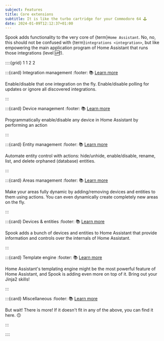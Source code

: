 ```yaml
---
subject: Features
title: Core extensions
subtitle: It is like the turbo cartridge for your Commodore 64 🕹️
date: 2024-01-09T12:12:37+01:00
---
```


Spook adds functionality to the very core of {term}`Home Assistant`. No, no, this should not be confused with {term}`integrations <integration>`, but like empowering the main application program of Home Assistant that runs those integrations (level 🆙!).

::::{grid} 1 1 2 2

:::{card} Integration management
:footer: 📚 [Learn more](integrations.md)

Enable/disable that one integration on the fly. Enable/disable polling for updates or ignore all discovered integrations.

:::

:::{card} Device management
:footer: 📚 [Learn more](devices.md)

Programmatically enable/disable any device in Home Assistant by performing an action

:::

:::{card} Entity management
:footer: 📚 [Learn more](entities.md)

Automate entity control with actions: hide/unhide, enable/disable, rename, list, and delete orphaned (database) entities.

:::

:::{card} Areas management
:footer: 📚 [Learn more](areas.md)

Make your areas fully dynamic by adding/removing devices and entities to them using actions.
You can even dynamically create completely new areas on the fly.

:::

:::{card} Devices & entities
:footer: 📚 [Learn more](devices_entities.md)

Spook adds a bunch of devices and entities to Home Assistant that provide information and controls over the internals of Home Assistant.

:::

:::{card} Template engine
:footer: 📚 [Learn more](template_engine.md)

Home Assistant's templating engine might be the most powerful feature of Home Assistant, and Spook is adding even more on top of it.
Bring out your Jinja2 skills!

:::

:::{card} Miscellaneous
:footer: 📚 [Learn more](misc.md)

But wait! There is more! If it doesn't fit in any of the above, you can find it here. 🙃

:::

::::

